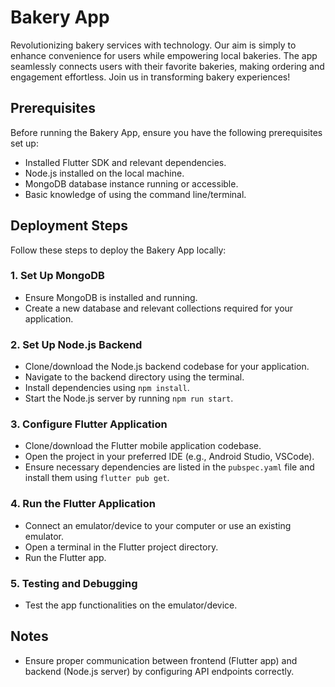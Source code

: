 # Bakery App

Revolutionizing bakery services with technology. Our aim is simply to enhance convenience for users while empowering local bakeries. The app seamlessly connects users with their favorite bakeries, making ordering and engagement effortless. Join us in transforming bakery experiences!

## Prerequisites

Before running the Bakery App, ensure you have the following prerequisites set up:

- Installed Flutter SDK and relevant dependencies.
- Node.js installed on the local machine.
- MongoDB database instance running or accessible.
- Basic knowledge of using the command line/terminal.

## Deployment Steps

Follow these steps to deploy the Bakery App locally:

### 1. Set Up MongoDB

- Ensure MongoDB is installed and running.
- Create a new database and relevant collections required for your application.

### 2. Set Up Node.js Backend

- Clone/download the Node.js backend codebase for your application.
- Navigate to the backend directory using the terminal.
- Install dependencies using `npm install`.
- Start the Node.js server by running `npm run start`.

### 3. Configure Flutter Application

- Clone/download the Flutter mobile application codebase.
- Open the project in your preferred IDE (e.g., Android Studio, VSCode).
- Ensure necessary dependencies are listed in the `pubspec.yaml` file and install them using `flutter pub get`.

### 4. Run the Flutter Application

- Connect an emulator/device to your computer or use an existing emulator.
- Open a terminal in the Flutter project directory.
- Run the Flutter app.

### 5. Testing and Debugging

- Test the app functionalities on the emulator/device.

## Notes

- Ensure proper communication between frontend (Flutter app) and backend (Node.js server) by configuring API endpoints correctly.
